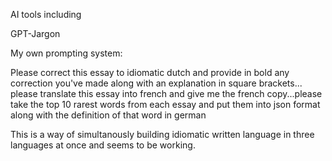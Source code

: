 
AI tools including 

GPT-Jargon

My own prompting system:

Please correct this essay to idiomatic dutch and provide in bold any correction you've made along with an explanation in square brackets... please translate this essay into french and give me the french copy...please take the top 10 rarest words from each essay and put them into json format along with the definition of that word in german

This is a way of simultanously building idiomatic written language in three languages at once and seems to be working.